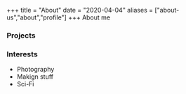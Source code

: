 +++
title = "About"
date = "2020-04-04"
aliases = ["about-us","about","profile"]
+++
About me


### Projects

### Interests
* Photography
* Makign stuff
* Sci-Fi








